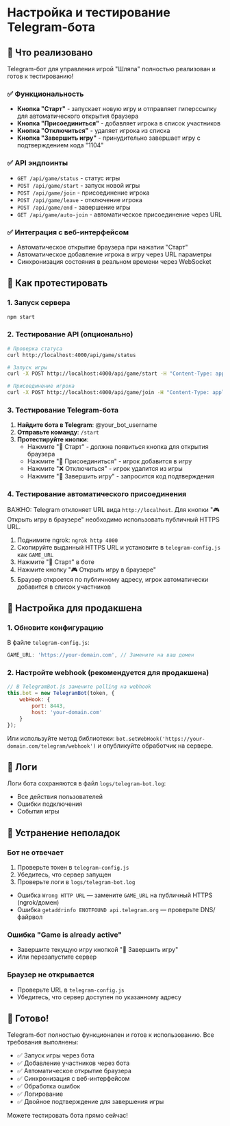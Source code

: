 # Настройка и тестирование Telegram-бота

## 🎯 Что реализовано

Telegram-бот для управления игрой "Шляпа" полностью реализован и готов к тестированию!

### ✅ Функциональность
- **Кнопка "Старт"** - запускает новую игру и отправляет гиперссылку для автоматического открытия браузера
- **Кнопка "Присоединиться"** - добавляет игрока в список участников
- **Кнопка "Отключиться"** - удаляет игрока из списка
- **Кнопка "Завершить игру"** - принудительно завершает игру с подтверждением кода "1104"

### ✅ API эндпоинты
- `GET /api/game/status` - статус игры
- `POST /api/game/start` - запуск новой игры
- `POST /api/game/join` - присоединение игрока
- `POST /api/game/leave` - отключение игрока
- `POST /api/game/end` - завершение игры
- `GET /api/game/auto-join` - автоматическое присоединение через URL

### ✅ Интеграция с веб-интерфейсом
- Автоматическое открытие браузера при нажатии "Старт"
- Автоматическое добавление игрока в игру через URL параметры
- Синхронизация состояния в реальном времени через WebSocket

## 🚀 Как протестировать

### 1. Запуск сервера
```bash
npm start
```

### 2. Тестирование API (опционально)
```bash
# Проверка статуса
curl http://localhost:4000/api/game/status

# Запуск игры
curl -X POST http://localhost:4000/api/game/start -H "Content-Type: application/json" -d '{"username":"testuser"}'

# Присоединение игрока
curl -X POST http://localhost:4000/api/game/join -H "Content-Type: application/json" -d '{"username":"testuser","displayName":"Test User"}'
```

### 3. Тестирование Telegram-бота

1. **Найдите бота в Telegram**: @your_bot_username
2. **Отправьте команду**: `/start`
3. **Протестируйте кнопки**:
   - Нажмите "🎯 Старт" - должна появиться кнопка для открытия браузера
   - Нажмите "👥 Присоединиться" - игрок добавится в игру
   - Нажмите "❌ Отключиться" - игрок удалится из игры
   - Нажмите "🛑 Завершить игру" - запросится код подтверждения

### 4. Тестирование автоматического присоединения

ВАЖНО: Telegram отклоняет URL вида `http://localhost`. Для кнопки "🎮 Открыть игру в браузере" необходимо использовать публичный HTTPS URL.

1. Поднимите ngrok: `ngrok http 4000`
2. Скопируйте выданный HTTPS URL и установите в `telegram-config.js` как `GAME_URL`
3. Нажмите "🎯 Старт" в боте
4. Нажмите кнопку "🎮 Открыть игру в браузере"
5. Браузер откроется по публичному адресу, игрок автоматически добавится в список участников

## 🔧 Настройка для продакшена

### 1. Обновите конфигурацию
В файле `telegram-config.js`:
```javascript
GAME_URL: 'https://your-domain.com', // Замените на ваш домен
```

### 2. Настройте webhook (рекомендуется для продакшена)
```javascript
// В TelegramBot.js замените polling на webhook
this.bot = new TelegramBot(token, { 
    webHook: {
        port: 8443,
        host: 'your-domain.com'
    }
});
```

Или используйте метод библиотеки: `bot.setWebHook('https://your-domain.com/telegram/webhook')` и опубликуйте обработчик на сервере.

## 📝 Логи

Логи бота сохраняются в файл `logs/telegram-bot.log`:
- Все действия пользователей
- Ошибки подключения
- События игры

## 🐛 Устранение неполадок

### Бот не отвечает
1. Проверьте токен в `telegram-config.js`
2. Убедитесь, что сервер запущен
3. Проверьте логи в `logs/telegram-bot.log`
  - Ошибка `Wrong HTTP URL` — замените `GAME_URL` на публичный HTTPS (ngrok/домен)
  - Ошибка `getaddrinfo ENOTFOUND api.telegram.org` — проверьте DNS/файрвол

### Ошибка "Game is already active"
- Завершите текущую игру кнопкой "🛑 Завершить игру"
- Или перезапустите сервер

### Браузер не открывается
- Проверьте URL в `telegram-config.js`
- Убедитесь, что сервер доступен по указанному адресу

## 🎉 Готово!

Telegram-бот полностью функционален и готов к использованию. Все требования выполнены:

- ✅ Запуск игры через бота
- ✅ Добавление участников через бота  
- ✅ Автоматическое открытие браузера
- ✅ Синхронизация с веб-интерфейсом
- ✅ Обработка ошибок
- ✅ Логирование
- ✅ Двойное подтверждение для завершения игры

Можете тестировать бота прямо сейчас!
